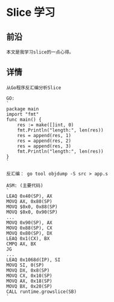 # Slice 学习

## 前沿
	本文是我学习slice的一点心得。

## 详情
	从Go程序反汇编分析Slice

	GO:
	`
	package main
	import "fmt"
	func main() {
		res := make([]int, 0)
		fmt.Println("length:", len(res))
		res = append(res, 1)
		res = append(res, 2)
		res = append(res, 3)
		fmt.Println("length:", len(res))
	}	
	`

	反汇编： go tool objdump -S src > app.s

	ASM: (主要代码)
	`
	LEAQ 0x40(SP), AX
	MOVQ AX, 0x80(SP)
	MOVQ $0x0, 0x88(SP)
	MOVQ $0x0, 0x90(SP)
	...
	MOVQ 0x90(SP), AX
	MOVQ 0x88(SP), CX
	MOVQ 0x80(SP), DX
	LEAQ 0x1(CX), BX
	CMPQ AX, BX
	JG
	...
	LEAQ 0x1068d(IP), SI
	MOVQ SI, 0(SP)
	MOVQ DX, 0x8(SP)
	MOVQ CX, 0x10(SP)
	MOVQ AX, 0x18(SP)
	MOVQ BX, 0x20(SP)
	CALL runtime.growslice(SB)
	`	
